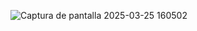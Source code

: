 ![Captura de pantalla 2025-03-25 160502](https://github.com/user-attachments/assets/46316e10-5c31-4b42-bbbd-bfe250308660)
